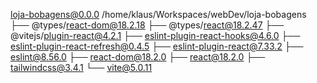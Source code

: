 loja-bobagens@0.0.0 /home/klaus/Workspaces/webDev/loja-bobagens
├── @types/react-dom@18.2.18
├── @types/react@18.2.47
├── @vitejs/plugin-react@4.2.1
├── eslint-plugin-react-hooks@4.6.0
├── eslint-plugin-react-refresh@0.4.5
├── eslint-plugin-react@7.33.2
├── eslint@8.56.0
├── react-dom@18.2.0
├── react@18.2.0
├── tailwindcss@3.4.1
└── vite@5.0.11

